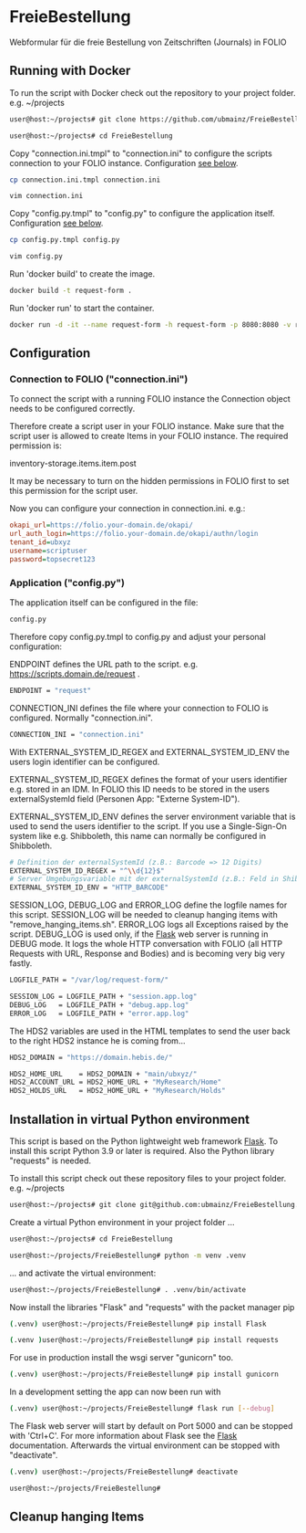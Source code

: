 # FreieBestellung
Webformular für die freie Bestellung von Zeitschriften (Journals) in FOLIO

## Running with Docker

To run the script with Docker check out the repository to your project folder. e.g. ~/projects

```bash
user@host:~/projects# git clone https://github.com/ubmainz/FreieBestellung.git
```
```bash
user@host:~/projects# cd FreieBestellung
```

Copy "connection.ini.tmpl" to "connection.ini" to configure the scripts connection to your FOLIO instance. Configuration [see below](#connection-to-folio-connectionini).
```bash
cp connection.ini.tmpl connection.ini
```
```bash
vim connection.ini
```

Copy "config.py.tmpl" to "config.py" to configure the application itself. Configuration [see below](#application-configpy).
```bash
cp config.py.tmpl config.py
```
```bash
vim config.py
```

Run 'docker build' to create the image.
```bash
docker build -t request-form .
```

Run 'docker run' to start the container.
```bash
docker run -d -it --name request-form -h request-form -p 8080:8080 -v request-form:/var/log/request-form request-form
```

## Configuration

### Connection to FOLIO ("connection.ini")

To connect the script with a running FOLIO instance the Connection object needs to be configured correctly.

Therefore create a script user in your FOLIO instance. Make sure that the script user is allowed to create Items in your FOLIO instance. The required permission is: 

inventory-storage.items.item.post

It may be necessary to turn on the hidden permissions in FOLIO first to set this permission for the script user.

Now you can configure your connection in connection.ini. e.g.:

```ini
okapi_url=https://folio.your-domain.de/okapi/
url_auth_login=https://folio.your-domain.de/okapi/authn/login
tenant_id=ubxyz
username=scriptuser
password=topsecret123
```

### Application ("config.py")

The application itself can be configured in the file:

```bash
config.py
```

Therefore copy config.py.tmpl to config.py and adjust your personal configuration:

ENDPOINT defines the URL path to the script. e.g. https://scripts.domain.de/request .

```bash
ENDPOINT = "request"
```

CONNECTION_INI defines the file where your connection to FOLIO is configured. Normally "connection.ini".

```bash
CONNECTION_INI = "connection.ini"
```

With EXTERNAL_SYSTEM_ID_REGEX and EXTERNAL_SYSTEM_ID_ENV the users login identifier can be configured.

EXTERNAL_SYSTEM_ID_REGEX defines the format of your users identifier e.g. stored in an IDM. In FOLIO this ID needs to be stored in the users externalSystemId field (Personen App: "Externe System-ID"). 

EXTERNAL_SYSTEM_ID_ENV defines the server environment variable that is used to send the users identifier to the script. If you use a Single-Sign-On system like e.g. Shibboleth, this name can normally be configured in Shibboleth.

```bash
# Definition der externalSystemId (z.B.: Barcode => 12 Digits)
EXTERNAL_SYSTEM_ID_REGEX = "^\\d{12}$"
# Server Umgebungsvariable mit der externalSystemId (z.B.: Feld in Shibboleth)
EXTERNAL_SYSTEM_ID_ENV = "HTTP_BARCODE"
```

SESSION_LOG, DEBUG_LOG and ERROR_LOG define the logfile names for this script. SESSION_LOG will be needed to cleanup hanging items with "remove_hanging_items.sh". ERROR_LOG logs all Exceptions raised by the script. DEBUG_LOG is used only, if the [Flask](https://flask.palletsprojects.com/en/3.0.x/) web server is running in DEBUG mode. It logs the whole HTTP conversation with FOLIO (all HTTP Requests with URL, Response and Bodies) and is becoming very big very fastly.

```bash
LOGFILE_PATH = "/var/log/request-form/"

SESSION_LOG = LOGFILE_PATH + "session.app.log"
DEBUG_LOG   = LOGFILE_PATH + "debug.app.log"
ERROR_LOG   = LOGFILE_PATH + "error.app.log"
```

The HDS2 variables are used in the HTML templates to send the user back to the right HDS2 instance he is coming from...

```bash
HDS2_DOMAIN = "https://domain.hebis.de/"

HDS2_HOME_URL    = HDS2_DOMAIN + "main/ubxyz/"
HDS2_ACCOUNT_URL = HDS2_HOME_URL + "MyResearch/Home"
HDS2_HOLDS_URL   = HDS2_HOME_URL + "MyResearch/Holds"
```

## Installation in virtual Python environment

This script is based on the Python lightweight web framework [Flask](https://flask.palletsprojects.com/en/3.0.x/). To install this script Python 3.9 or later is required. Also the Python library "requests" is needed.

To install this script check out these repository files to your project folder. e.g. ~/projects

```bash
user@host:~/projects# git clone git@github.com:ubmainz/FreieBestellung.git
```

Create a virtual Python environment in your project folder ...
```bash
user@host:~/projects# cd FreieBestellung

user@host:~/projects/FreieBestellung# python -m venv .venv
```

... and activate the virtual environment:
```bash
user@host:~/projects/FreieBestellung# . .venv/bin/activate
```

Now install the libraries "Flask" and "requests" with the packet manager pip
```bash
(.venv) user@host:~/projects/FreieBestellung# pip install Flask

(.venv )user@host:~/projects/FreieBestellung# pip install requests
```

For use in production install the wsgi server "gunicorn" too.
```bash
(.venv) user@host:~/projects/FreieBestellung# pip install gunicorn
```

In a development setting the app can now been run with
```bash
(.venv) user@host:~/projects/FreieBestellung# flask run [--debug]
```

The Flask web server will start by default on Port 5000 and can be stopped with 'Ctrl+C'. For more information about Flask see the [Flask](https://flask.palletsprojects.com/en/3.0.x/) documentation. Afterwards the virtual environment can be stopped with "deactivate".

```bash
(.venv) user@host:~/projects/FreieBestellung# deactivate

user@host:~/projects/FreieBestellung#
```

## Cleanup hanging Items


